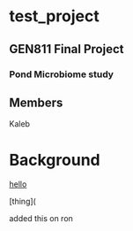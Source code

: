 # test_project

## GEN811 Final Project

### Pond Microbiome study

## Members

Kaleb

# Background

[hello](https://google.com)

[thing](

added this on ron
